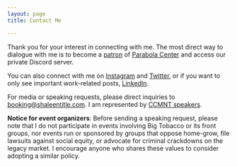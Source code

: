 ```yaml
---
layout: page
title: Contact Me

---
```

Thank you for your interest in connecting with me. The most direct way to dialogue with me is to become a [patron](https://www.patreon.com/parabolacenter) of [Parabola Center](http://www.parabolacenter.com) and access our private Discord server.

You can also connect with me on [Instagram](https://www.instagram.com/shaleentitle/) and [Twitter](https://twitter.com/shaleentitle), or if you want to only see important work-related posts, [LinkedIn](https://www.linkedin.com/in/shaleentitle).

For media or speaking requests, please direct inquiries to booking@shaleentitle.com. I am represented by [CCMNT speakers](https://ccmntspeakers.com/project/shaleen-title/).

**Notice for event organizers**: Before sending a speaking request, please note that I do not participate in events involving Big Tobacco or its front groups, nor events run or sponsored by groups that oppose home-grow, file lawsuits against social equity, or advocate for criminal crackdowns on the legacy market. I encourage anyone who shares these values to consider adopting a similar policy.